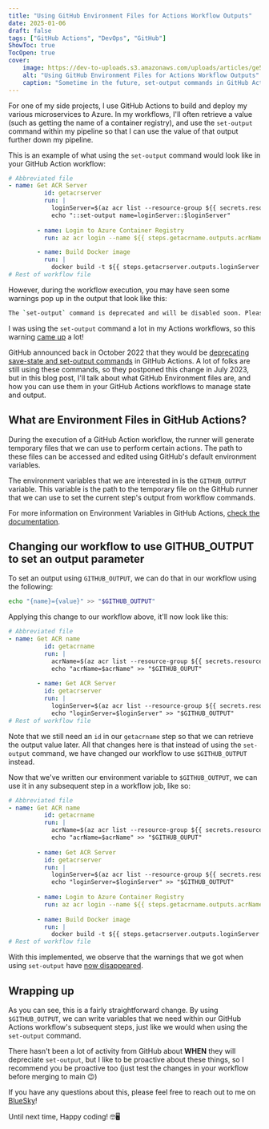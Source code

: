 ```yaml
---
title: "Using GitHub Environment Files for Actions Workflow Outputs"
date: 2025-01-06
draft: false
tags: ["GitHub Actions", "DevOps", "GitHub"]
ShowToc: true
TocOpen: true
cover:
    image: https://dev-to-uploads.s3.amazonaws.com/uploads/articles/ge59x2c1sq2dnmf0xsgz.png
    alt: "Using GitHub Environment Files for Actions Workflow Outputs"
    caption: "Sometime in the future, set-output commands in GitHub Actions will be depreciated! Here's how you can use Environment Files instead!"
---
```


For one of my side projects, I use GitHub Actions to build and deploy my various microservices to Azure. In my workflows, I'll often retrieve a value (such as getting the name of a container registry), and use the `set-output` command within my pipeline so that I can use the value of that output further down my pipeline.

This is an example of what using the `set-output` command would look like in your GitHub Action workflow:

```yaml
# Abbreviated file
- name: Get ACR Server
          id: getacrserver
          run: |
            loginServer=$(az acr list --resource-group ${{ secrets.resource-group-name }} --query "[0].loginServer" -o tsv)
            echo "::set-output name=loginServer::$loginServer"
  
        - name: Login to Azure Container Registry
          run: az acr login --name ${{ steps.getacrname.outputs.acrName }}

        - name: Build Docker image
          run: |
            docker build -t ${{ steps.getacrserver.outputs.loginServer }}/${{ inputs.app-name }}:${{ github.sha }} .
# Rest of workflow file
```

However, during the workflow execution, you may have seen some warnings pop up in the output that look like this:

```bash
The `set-output` command is deprecated and will be disabled soon. Please upgrade to using Environment Files. For more information see: https://github.blog/changelog/2022-10-11-github-actions-deprecating-save-state-and-set-output-commands/
```

I was using the `set-output` command a lot in my Actions workflows, so this warning [came up](https://github.com/willvelida/biotrackr/actions/runs/12608745908) a lot!

GitHub announced back in October 2022 that they would be [deprecating save-state and set-output commands](https://github.blog/changelog/2022-10-11-github-actions-deprecating-save-state-and-set-output-commands/) in GitHub Actions. A lot of folks are still using these commands, so they postponed this change in July 2023, but in this blog post, I'll talk about what GitHub Environment files are, and how you can use them in your GitHub Actions workflows to manage state and output.

## What are Environment Files in GitHub Actions?

During the execution of a GitHub Action workflow, the runner will generate temporary files that we can use to perform certain actions. The path to these files can be accessed and edited using GitHub's default environment variables.

The environment variables that we are interested in is the `GITHUB_OUTPUT` variable. This variable is the path to the temporary file on the GitHub runner that we can use to set the current step's output from workflow commands.

For more information on Environment Variables in GitHub Actions, [check the documentation](https://docs.github.com/en/actions/writing-workflows/choosing-what-your-workflow-does/workflow-commands-for-github-actions#environment-files).

## Changing our workflow to use GITHUB_OUTPUT to set an output parameter

To set an output using `GITHUB_OUTPUT`, we can do that in our workflow using the following:

```bash
echo "{name}={value}" >> "$GITHUB_OUTPUT"
```

Applying this change to our workflow above, it'll now look like this:

```yaml
# Abbreviated file
- name: Get ACR name
          id: getacrname
          run: |
            acrName=$(az acr list --resource-group ${{ secrets.resource-group-name }} --query "[0].name" -o tsv)
            echo "acrName=$acrName" >> "$GITHUB_OUPUT"
  
        - name: Get ACR Server
          id: getacrserver
          run: |
            loginServer=$(az acr list --resource-group ${{ secrets.resource-group-name }} --query "[0].loginServer" -o tsv)
            echo "loginServer=$loginServer" >> "$GITHUB_OUTPUT"
# Rest of workflow file
```

Note that we still need an `id` in our `getacrname` step so that we can retrieve the output value later. All that changes here is that instead of using the `set-output` command, we have changed our workflow to use `$GITHUB_OUTPUT` instead.

Now that we've written our environment variable to `$GITHUB_OUTPUT`, we can use it in any subsequent step in a workflow job, like so:

```yaml
# Abbreviated file
- name: Get ACR name
          id: getacrname
          run: |
            acrName=$(az acr list --resource-group ${{ secrets.resource-group-name }} --query "[0].name" -o tsv)
            echo "acrName=$acrName" >> "$GITHUB_OUPUT"
  
        - name: Get ACR Server
          id: getacrserver
          run: |
            loginServer=$(az acr list --resource-group ${{ secrets.resource-group-name }} --query "[0].loginServer" -o tsv)
            echo "loginServer=$loginServer" >> "$GITHUB_OUTPUT"
  
        - name: Login to Azure Container Registry
          run: az acr login --name ${{ steps.getacrname.outputs.acrName }}
  
        - name: Build Docker image
          run: |
            docker build -t ${{ steps.getacrserver.outputs.loginServer }}/${{ inputs.app-name }}:${{ github.sha }} .
# Rest of workflow file
```

With this implemented, we observe that the warnings that we got when using `set-output` have [now disappeared](https://github.com/willvelida/biotrackr/actions/runs/12617070669).

## Wrapping up

As you can see, this is a fairly straightforward change. By using `$GITHUB_OUTPUT`, we can write variables that we need within our GitHub Actions workflow's subsequent steps, just like we would when using the `set-output` command.

There hasn't been a lot of activity from GitHub about **WHEN** they will depreciate `set-output`, but I like to be proactive about these things, so I recommend you be proactive too (just test the changes in your workflow before merging to main 😉)

If you have any questions about this, please feel free to reach out to me on [BlueSky](https://bsky.app/profile/willvelida.com)!

Until next time, Happy coding! 🤓🖥️